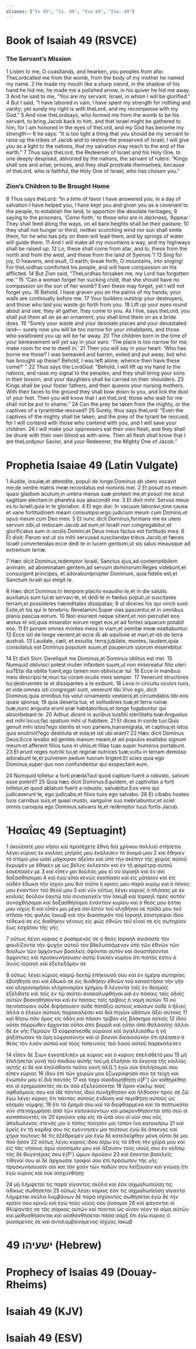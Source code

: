 ```yaml
---
aliases: ["Is 49", "Is. 49", "Isa 49", "Isa. 49"]
---
```



# Book of Isaiah 49 (RSVCE)

### The Servant’s Mission
1 Listen to me, O coastlands, and hearken, you peoples from afar. TheLordcalled me from the womb, from the body of my mother he named my name.
2 He made my mouth like a sharp sword, in the shadow of his hand he hid me; he made me a polished arrow, in his quiver he hid me away.
3 And he said to me, “You are my servant, Israel, in whom I will be glorified.”
4 But I said, “I have labored in vain, I have spent my strength for nothing and vanity; yet surely my right is with theLord, and my recompense with my God.”
5 And now theLordsays, who formed me from the womb to be his servant, to bring Jacob back to him, and that Israel might be gathered to him, for I am honored in the eyes of theLord, and my God has become my strength—
6 he says: “It is too light a thing that you should be my servant to raise up the tribes of Jacob and to restore the preserved of Israel; I will give you as a light to the nations, that my salvation may reach to the end of the earth.”
7 Thus says theLord, the Redeemer of Israel and his Holy One, to one deeply despised, abhorred by the nations, the servant of rulers: “Kings shall see and arise; princes, and they shall prostrate themselves; because of theLord, who is faithful, the Holy One of Israel, who has chosen you.”
### Zion’s Children to Be Brought Home
8 Thus says theLord: “In a time of favor I have answered you, in a day of salvation I have helped you; I have kept you and given you as a covenant to the people, to establish the land, to apportion the desolate heritages;
9 saying to the prisoners, ‘Come forth,’ to those who are in darkness, ‘Appear.’ They shall feed along the ways, on all bare heights shall be their pasture;
10 they shall not hunger or thirst, neither scorching wind nor sun shall smite them, for he who has pity on them will lead them, and by springs of water will guide them.
11 And I will make all my mountains a way, and my highways shall be raised up.
12 Lo, these shall come from afar, and lo, these from the north and from the west, and these from the land of Syenne.”l
13 Sing for joy, O heavens, and exult, O earth; break forth, O mountains, into singing! For theLordhas comforted his people, and will have compassion on his afflicted.
14 But Zion said, “TheLordhas forsaken me, my Lord has forgotten me.”
15 “Can a woman forget her sucking child, that she should have no compassion on the son of her womb? Even these may forget, yet I will not forget you.
16 Behold, I have graven you on the palms of my hands; your walls are continually before me.
17 Your builders outstrip your destroyers, and those who laid you waste go forth from you.
18 Lift up your eyes round about and see; they all gather, they come to you. As I live, says theLord, you shall put them all on as an ornament, you shall bind them on as a bride does.
19 “Surely your waste and your desolate places and your devastated land— surely now you will be too narrow for your inhabitants, and those who swallowed you up will be far away.
20 The children born in the time of your bereavement will yet say in your ears: ‘The place is too narrow for me; make room for me to dwell in.’
21 Then you will say in your heart: ‘Who has borne me these? I was bereaved and barren, exiled and put away, but who has brought up these? Behold, I was left alone; whence then have these come?’ ”
22 Thus says the LordGod: “Behold, I will lift up my hand to the nations, and raise my signal to the peoples; and they shall bring your sons in their bosom, and your daughters shall be carried on their shoulders.
23 Kings shall be your foster fathers, and their queens your nursing mothers. With their faces to the ground they shall bow down to you, and lick the dust of your feet. Then you will know that I am theLord; those who wait for me shall not be put to shame.”
24 Can the prey be taken from the mighty, or the captives of a tyrantmbe rescued?
25 Surely, thus says theLord: “Even the captives of the mighty shall be taken, and the prey of the tyrant be rescued, for I will contend with those who contend with you, and I will save your children.
26 I will make your oppressors eat their own flesh, and they shall be drunk with their own blood as with wine. Then all flesh shall know that I am theLordyour Savior, and your Redeemer, the Mighty One of Jacob.”


# Prophetia Isaiae 49 (Latin Vulgate)

1 Audite, insulæ,et attendite, populi de longe:Dominus ab utero vocavit me;de ventre matris meæ recordatus est nominis mei.
2 Et posuit os meum quasi gladium acutum,in umbra manus suæ protexit me,et posuit me sicut sagittam electam:in pharetra sua abscondit me.
3 Et dixit mihi: Servus meus es tu Israël,quia in te gloriabor.
4 Et ego dixi: In vacuum laboravi;sine causa et vane fortitudinem meam consumpsi:ergo judicium meum cum Domino,et opus meum cum Deo meo.
5 Et nunc dicit Dominus,formans me ex utero servum sibi,ut reducam Jacob ad eum,et Israël non congregabitur;et glorificatus sum in oculis Domini,et Deus meus factus est fortitudo mea.
6 Et dixit: Parum est ut sis mihi servusad suscitandas tribus Jacob,et fæces Israël convertendas:ecce dedi te in lucem gentium,ut sis salus meausque ad extremum terræ.

7 Hæc dicit Dominus,redemptor Israël, Sanctus ejus,ad contemptibilem animam, ad abominatam gentem,ad servum dominorum:Reges videbunt,et consurgent principes, et adorabuntpropter Dominum, quia fidelis est,et Sanctum Israël qui elegit te.

8 Hæc dicit Dominus:In tempore placito exaudivi te,et in die salutis auxiliatus sum tui:et servavi te, et dedi te in fœdus populi,ut suscitares terram,et possideres hæreditates dissipatas;
9 ut diceres his qui vincti sunt: Exite,et his qui in tenebris: Revelamini.Super vias pascentur,et in omnibus planis pascua eorum.
10 Non esurient neque sitient,et non percutiet eos æstus et sol,quia miserator eorum reget eos,et ad fontes aquarum potabit eos.
11 Et ponam omnes montes meos in viam,et semitæ meæ exaltabuntur.
12 Ecce isti de longe venient,et ecce illi ab aquilone et mari,et isti de terra australi.
13 Laudate, cæli, et exsulta, terra;jubilate, montes, laudem,quia consolatus est Dominus populum suum,et pauperum suorum miserebitur.

14 Et dixit Sion: Dereliquit me Dominus,et Dominus oblitus est mei.
15 Numquid oblivisci potest mulier infantem suum,ut non misereatur filio uteri sui?Etsi illa oblita fuerit,ego tamen non obliviscar tui.
16 Ecce in manibus meis descripsi te;muri tui coram oculis meis semper.
17 Venerunt structores tui;destruentes te et dissipantes a te exibunt.
18 Leva in circuitu oculos tuos, et vide:omnes isti congregati sunt, venerunt tibi.Vivo ego, dicit Dominus,quia omnibus his velut ornamento vestieris,et circumdabis tibi eos quasi sponsa;
19 quia deserta tua, et solitudines tuæ,et terra ruinæ tuæ,nunc angusta erunt præ habitatoribus;et longe fugabuntur qui absorbebant te.
20 Adhuc dicent in auribus tuisfilii sterilitatis tuæ:Angustus est mihi locus;fac spatium mihi ut habitem.
21 Et dices in corde tuo:Quis genuit mihi istos?ego sterilis et non pariens,transmigrata, et captiva;et istos quis enutrivit?ego destituta et sola;et isti ubi erant?
22 Hæc dicit Dominus Deus:Ecce levabo ad gentes manum meam,et ad populos exaltabo signum meum:et afferent filios tuos in ulnis,et filias tuas super humeros portabunt.
23 Et erunt reges nutritii tui,et reginæ nutrices tuæ;vultu in terram demisso adorabunt te,et pulverem pedum tuorum lingent.Et scies quia ego Dominus,super quo non confundentur qui exspectant eum.

24 Numquid tolletur a forti præda?aut quod captum fuerit a robusto, salvum esse poterit?
25 Quia hæc dicit Dominus:Equidem, et captivitas a forti tolletur,et quod ablatum fuerit a robusto, salvabitur.Eos vero qui judicaverunt te, ego judicabo,et filios tuos ego salvabo.
26 Et cibabo hostes tuos carnibus suis,et quasi musto, sanguine suo inebriabuntur,et sciet omnis caroquia ego Dominus salvans te,et redemptor tuus fortis Jacob.


# Ἠσαΐας 49 (Septuagint)

1 ἀκούσατέ μου νῆσοι καὶ προσέχετε ἔθνη διὰ χρόνου πολλοῦ στήσεται λέγει κύριος ἐκ κοιλίας μητρός μου ἐκάλεσεν τὸ ὄνομά μου
2 καὶ ἔθηκεν τὸ στόμα μου ὡσεὶ μάχαιραν ὀξεῖαν καὶ ὑπὸ τὴν σκέπην τῆς χειρὸς αὐτοῦ ἔκρυψέν με ἔθηκέν με ὡς βέλος ἐκλεκτὸν καὶ ἐν τῇ φαρέτρᾳ αὐτοῦ ἐσκέπασέν με
3 καὶ εἶπέν μοι δοῦλός μου εἶ σύ Ισραηλ καὶ ἐν σοὶ δοξασθήσομαι
4 καὶ ἐγὼ εἶπα κενῶς ἐκοπίασα καὶ εἰς μάταιον καὶ εἰς οὐδὲν ἔδωκα τὴν ἰσχύν μου διὰ τοῦτο ἡ κρίσις μου παρὰ κυρίῳ καὶ ὁ πόνος μου ἐναντίον τοῦ θεοῦ μου
5 καὶ νῦν οὕτως λέγει κύριος ὁ πλάσας με ἐκ κοιλίας δοῦλον ἑαυτῷ τοῦ συναγαγεῖν τὸν Ιακωβ καὶ Ισραηλ πρὸς αὐτόν συναχθήσομαι καὶ δοξασθήσομαι ἐναντίον κυρίου καὶ ὁ θεός μου ἔσται μου ἰσχύς
6 καὶ εἶπέν μοι μέγα σοί ἐστιν τοῦ κληθῆναί σε παῖδά μου τοῦ στῆσαι τὰς φυλὰς Ιακωβ καὶ τὴν διασπορὰν τοῦ Ισραηλ ἐπιστρέψαι ἰδοὺ τέθεικά σε εἰς διαθήκην γένους εἰς φῶς ἐθνῶν τοῦ εἶναί σε εἰς σωτηρίαν ἕως ἐσχάτου τῆς γῆς

7 οὕτως λέγει κύριος ὁ ῥυσάμενός σε ὁ θεὸς Ισραηλ ἁγιάσατε τὸν φαυλίζοντα τὴν ψυχὴν αὐτοῦ τὸν βδελυσσόμενον ὑπὸ τῶν ἐθνῶν τῶν δούλων τῶν ἀρχόντων βασιλεῖς ὄψονται αὐτὸν καὶ ἀναστήσονται ἄρχοντες καὶ προσκυνήσουσιν αὐτῷ ἕνεκεν κυρίου ὅτι πιστός ἐστιν ὁ ἅγιος Ισραηλ καὶ ἐξελεξάμην σε

8 οὕτως λέγει κύριος καιρῷ δεκτῷ ἐπήκουσά σου καὶ ἐν ἡμέρᾳ σωτηρίας ἐβοήθησά σοι καὶ ἔδωκά σε εἰς διαθήκην ἐθνῶν τοῦ καταστῆσαι τὴν γῆν καὶ κληρονομῆσαι κληρονομίαν ἐρήμου
9 λέγοντα τοῖς ἐν δεσμοῖς ἐξέλθατε καὶ τοῖς ἐν τῷ σκότει ἀνακαλυφθῆναι καὶ ἐν πάσαις ταῖς ὁδοῖς αὐτῶν βοσκηθήσονται καὶ ἐν πάσαις ταῖς τρίβοις ἡ νομὴ αὐτῶν
10 οὐ πεινάσουσιν οὐδὲ διψήσουσιν οὐδὲ πατάξει αὐτοὺς καύσων οὐδὲ ὁ ἥλιος ἀλλὰ ὁ ἐλεῶν αὐτοὺς παρακαλέσει καὶ διὰ πηγῶν ὑδάτων ἄξει αὐτούς
11 καὶ θήσω πᾶν ὄρος εἰς ὁδὸν καὶ πᾶσαν τρίβον εἰς βόσκημα αὐτοῖς
12 ἰδοὺ οὗτοι πόρρωθεν ἔρχονται οὗτοι ἀπὸ βορρᾶ καὶ οὗτοι ἀπὸ θαλάσσης ἄλλοι δὲ ἐκ γῆς Περσῶν
13 εὐφραίνεσθε οὐρανοί καὶ ἀγαλλιάσθω ἡ γῆ ῥηξάτωσαν τὰ ὄρη εὐφροσύνην καὶ οἱ βουνοὶ δικαιοσύνην ὅτι ἠλέησεν ὁ θεὸς τὸν λαὸν αὐτοῦ καὶ τοὺς ταπεινοὺς τοῦ λαοῦ αὐτοῦ παρεκάλεσεν

14 εἶπεν δὲ Σιων ἐγκατέλιπέν με κύριος καὶ ὁ κύριος ἐπελάθετό μου
15 μὴ ἐπιλήσεται γυνὴ τοῦ παιδίου αὐτῆς τοῦ μὴ ἐλεῆσαι τὰ ἔκγονα τῆς κοιλίας αὐτῆς εἰ δὲ καὶ ἐπιλάθοιτο ταῦτα γυνή ἀλ{L'} ἐγὼ οὐκ ἐπιλήσομαί σου εἶπεν κύριος
16 ἰδοὺ ἐπὶ τῶν χειρῶν μου ἐζωγράφησά σου τὰ τείχη καὶ ἐνώπιόν μου εἶ διὰ παντός
17 καὶ ταχὺ οἰκοδομηθήσῃ ὑ{F'} ὧν καθῃρέθης καὶ οἱ ἐρημώσαντές σε ἐκ σοῦ ἐξελεύσονται
18 ἆρον κύκλῳ τοὺς ὀφθαλμούς σου καὶ ἰδὲ πάντας ἰδοὺ συνήχθησαν καὶ ἤλθοσαν πρὸς σέ ζῶ ἐγώ λέγει κύριος ὅτι πάντας αὐτοὺς ἐνδύσῃ καὶ περιθήσῃ αὐτοὺς ὡς κόσμον νύμφης
19 ὅτι τὰ ἔρημά σου καὶ τὰ διεφθαρμένα καὶ τὰ πεπτωκότα νῦν στενοχωρήσει ἀπὸ τῶν κατοικούντων καὶ μακρυνθήσονται ἀπὸ σοῦ οἱ καταπίνοντές σε
20 ἐροῦσιν γὰρ εἰς τὰ ὦτά σου οἱ υἱοί σου οὓς ἀπολώλεκας στενός μοι ὁ τόπος ποίησόν μοι τόπον ἵνα κατοικήσω
21 καὶ ἐρεῖς ἐν τῇ καρδίᾳ σου τίς ἐγέννησέν μοι τούτους ἐγὼ δὲ ἄτεκνος καὶ χήρα τούτους δὲ τίς ἐξέθρεψέν μοι ἐγὼ δὲ κατελείφθην μόνη οὗτοι δέ μοι ποῦ ἦσαν
22 οὕτως λέγει κύριος ἰδοὺ αἴρω εἰς τὰ ἔθνη τὴν χεῖρά μου καὶ εἰς τὰς νήσους ἀρῶ σύσσημόν μου καὶ ἄξουσιν τοὺς υἱούς σου ἐν κόλπῳ τὰς δὲ θυγατέρας σου ἐ{P'} ὤμων ἀροῦσιν
23 καὶ ἔσονται βασιλεῖς τιθηνοί σου αἱ δὲ ἄρχουσαι τροφοί σου ἐπὶ πρόσωπον τῆς γῆς προσκυνήσουσίν σοι καὶ τὸν χοῦν τῶν ποδῶν σου λείξουσιν καὶ γνώσῃ ὅτι ἐγὼ κύριος καὶ οὐκ αἰσχυνθήσῃ

24 μὴ λήμψεταί τις παρὰ γίγαντος σκῦλα καὶ ἐὰν αἰχμαλωτεύσῃ τις ἀδίκως σωθήσεται
25 οὕτως λέγει κύριος ἐάν τις αἰχμαλωτεύσῃ γίγαντα λήμψεται σκῦλα λαμβάνων δὲ παρὰ ἰσχύοντος σωθήσεται ἐγὼ δὲ τὴν κρίσιν σου κρινῶ καὶ ἐγὼ τοὺς υἱούς σου ῥύσομαι
26 καὶ φάγονται οἱ θλίψαντές σε τὰς σάρκας αὐτῶν καὶ πίονται ὡς οἶνον νέον τὸ αἷμα αὐτῶν καὶ μεθυσθήσονται καὶ αἰσθανθήσεται πᾶσα σὰρξ ὅτι ἐγὼ κύριος ὁ ῥυσάμενός σε καὶ ἀντιλαμβανόμενος ἰσχύος Ιακωβ


# 49 ישעיהו (Hebrew)


# Prophecy of Isaias 49 (Douay-Rheims)


# Isaiah 49 (KJV)


# Isaiah 49 (ESV)

